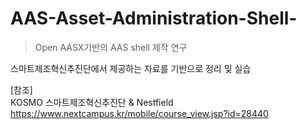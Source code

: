 # AAS-Asset-Administration-Shell-

> Open AASX기반의 AAS shell 제작 연구


스마트제조혁신추진단에서 제공하는 자료를 기반으로 정리 및 실습



[참조]  
 KOSMO 스마트제조혁신추진단 & Nestfield  
 https://www.nextcampus.kr/mobile/course_view.jsp?id=28440
